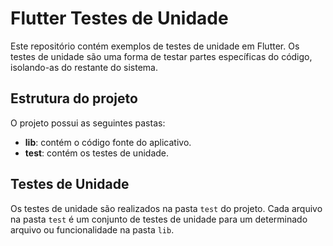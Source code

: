 # Flutter Testes de Unidade

Este repositório contém exemplos de testes de unidade em Flutter. Os testes de unidade são uma forma de testar partes específicas do código, isolando-as do restante do sistema.

## Estrutura do projeto

O projeto possui as seguintes pastas:

- **lib**: contém o código fonte do aplicativo.
- **test**: contém os testes de unidade.

## Testes de Unidade

Os testes de unidade são realizados na pasta `test` do projeto. Cada arquivo na pasta `test` é um conjunto de testes de unidade para um determinado arquivo ou funcionalidade na pasta `lib`.

